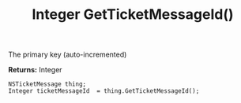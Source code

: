 ﻿---
uid: crmscript_ref_NSTicketMessage_GetTicketMessageId
title: Integer GetTicketMessageId()
intellisense: NSTicketMessage.GetTicketMessageId
keywords: NSTicketMessage, GetTicketMessageId
so.topic: reference
---

The primary key (auto-incremented)

**Returns:** Integer


```crmscript
NSTicketMessage thing;
Integer ticketMessageId  = thing.GetTicketMessageId();
```


